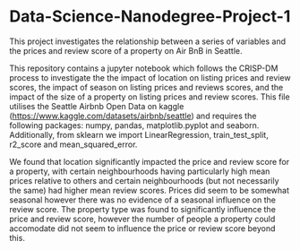# Data-Science-Nanodegree-Project-1

This project investigates the relationship between a series of variables and the prices and review score of a property on Air BnB in Seattle. 

This repository contains a jupyter notebook which follows the CRISP-DM process to investigate the the impact of location on listing prices and review scores, the impact of season on listing prices and reviews scores, and the impact of the size of a property on listing prices and review scores. This file utilises the Seattle Airbnb Open Data on kaggle (https://www.kaggle.com/datasets/airbnb/seattle) and requires the following packages: numpy, pandas, matplotlib.pyplot and seaborn. Additionally, from sklearn we import LinearRegression, train_test_split, r2_score and mean_squared_error.

We found that location significantly impacted the price and review score for a property, with certain neighbourhoods having particularly high mean prices relative to others and certain neighbourhoods (but not necessarily the same) had higher mean review scores. Prices did seem to be somewhat seasonal however there was no evidence of a seasonal influence on the review score. The property type was found to significantly influence the price and review score, however the number of people a property could accomodate did not seem to influence the price or review score beyond this. 
